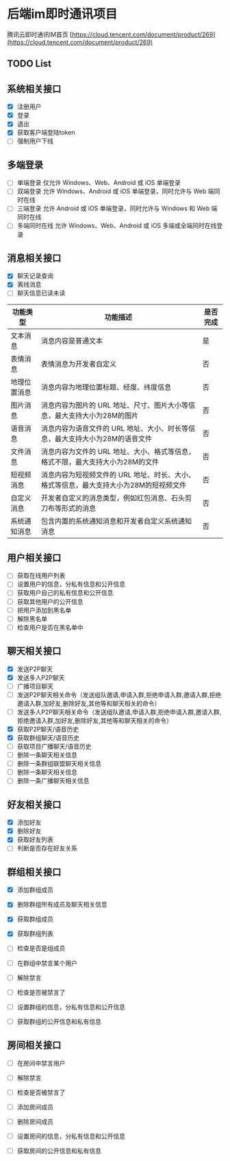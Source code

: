 # 后端im即时通讯项目

腾讯云即时通讯IM首页
[https://cloud.tencent.com/document/product/269](https://cloud.tencent.com/document/product/269)


## TODO List

## 系统相关接口
* [x] 注册用户
* [x] 登录
* [x] 退出
* [x] 获取客户端登陆token
* [ ] 强制用户下线

## 多端登录
* [ ] 单端登录  仅允许 Windows、Web、Android 或 iOS 单端登录
* [ ] 双端登录  允许 Windows、Android 或 iOS 单端登录，同时允许与 Web 端同时在线
* [ ] 三端登录  允许 Android 或 iOS 单端登录，同时允许与 Windows 和 Web 端同时在线
* [ ] 多端同时在线    允许 Windows、Web、Android 或 iOS 多端或全端同时在线登录

## 消息相关接口
* [x] 聊天记录查询
* [x] 离线消息
* [ ] 聊天信息已读未读

| 功能类型 | 功能描述   | 是否完成 | 
| ----- | --------- | ----------- |
| 文本消息	| 消息内容是普通文本 | 是
| 表情消息	| 表情消息为开发者自定义| 否
| 地理位置消息	| 消息内容为地理位置标题、经度、纬度信息| 否
| 图片消息	| 消息内容为图片的 URL 地址、尺寸、图片大小等信息，最大支持大小为28M的图片| 否
| 语音消息	| 消息内容为语音文件的 URL 地址、大小、时长等信息，最大支持大小为28M的语音文件| 否
| 文件消息	| 消息内容为文件的 URL 地址、大小、格式等信息，格式不限，最大支持大小为28M的文件| 否
| 短视频消息	| 消息内容为短视频文件的 URL 地址、时长、大小、格式等信息，最大支持大小为28M的短视频文件| 否
| 自定义消息 | 	开发者自定义的消息类型，例如红包消息、石头剪刀布等形式的消息| 否
| 系统通知消息 |	包含内置的系统通知消息和开发者自定义系统通知消息| 否

## 用户相关接口
* [ ] 获取在线用户列表
* [ ] 设置用户的信息，分私有信息和公开信息
* [ ] 获取用户自己的私有信息和公开信息
* [ ] 获取其他用户的公开信息
* [ ] 把用户添加到黑名单
* [ ] 解除黑名单
* [ ] 检查用户是否在黑名单中

## 聊天相关接口
* [x] 发送P2P聊天
* [x] 发送多人P2P聊天
* [ ] 广播项目聊天
* [ ] 发送P2P聊天相关命令（发送组队邀请,申请入群,拒绝申请入群,邀请入群,拒绝邀请入群,加好友,删除好友,其他等和聊天相关的命令）
* [ ] 发送多人P2P聊天相关命令（发送组队邀请,申请入群,拒绝申请入群,邀请入群,拒绝邀请入群,加好友,删除好友,其他等和聊天相关的命令）
* [x] 获取P2P聊天/语音历史
* [x] 获取群组聊天/语音历史
* [ ] 获取项目广播聊天/语音历史
* [ ] 删除一条聊天相关信息
* [ ] 删除一条群组联盟聊天相关信息
* [ ] 删除一条聊天相关信息
* [ ] 删除一条广播聊天相关信息

## 好友相关接口
* [x] 添加好友
* [x] 删除好友
* [x] 获取好友列表
* [ ] 判断是否存在好友关系

## 群组相关接口
* [x] 添加群组成员
* [x] 删除群组所有成员及聊天相关信息
* [x] 获取群组成员
* [x] 获取群组列表
* [ ] 检查是否是组成员
* [ ] 在群组中禁言某个用户
* [ ] 解除禁言
* [ ] 检查是否被禁言了
* [ ] 设置群组的信息，分私有信息和公开信息
* [ ] 获取群组的公开信息和私有信息


## 房间相关接口
* [ ] 在房间中禁言用户
* [ ] 解除禁言
* [ ] 检查是否被禁言了
* [ ] 添加房间成员
* [ ] 删除房间成员
* [ ] 设置房间的信息，分私有信息和公开信息
* [ ] 获取房间的公开信息和私有信息


